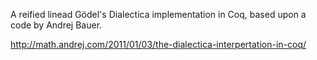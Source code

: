 A reified linead Gödel's Dialectica implementation in Coq, based upon a code
by Andrej Bauer.

http://math.andrej.com/2011/01/03/the-dialectica-interpertation-in-coq/


